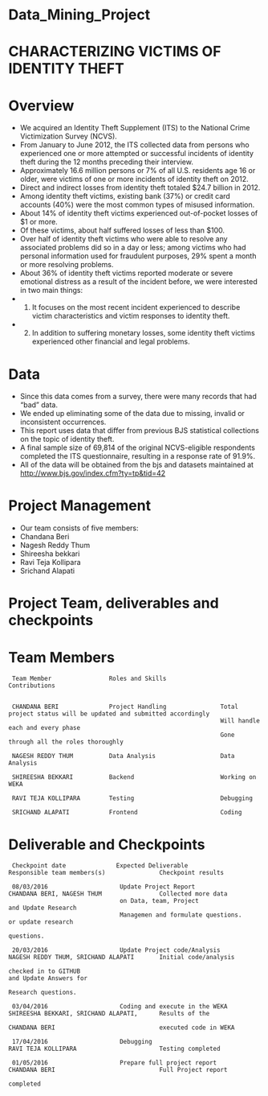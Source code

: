 # Data_Mining_Project

# CHARACTERIZING VICTIMS OF IDENTITY THEFT

# Overview

+ We acquired an Identity Theft Supplement (ITS) to the National Crime Victimization Survey (NCVS). 
+ From January to June 2012, the ITS collected data from persons who experienced one or more attempted or successful incidents of identity theft during the 12 months preceding their interview. 
+ Approximately 16.6 million persons or 7% of all U.S. residents age 16 or older, were victims of one or more incidents of identity theft on 2012. 
+ Direct and indirect losses from identity theft totaled $24.7 billion in 2012. 
+ Among identity theft victims, existing bank (37%) or credit card accounts (40%) were the most common types of misused information.
+ About 14% of identity theft victims experienced out-of-pocket losses of $1 or more. 
+ Of these victims, about half suffered losses of less than $100. 
+ Over half of identity theft victims who were able to resolve any associated problems did so in a day or less; among victims who had personal information used for fraudulent purposes, 29% spent a month or more resolving problems. 
+ About 36% of identity theft victims reported moderate or severe emotional distress as a result of the incident before, we were interested in two main things: 
+ 1. It focuses on the most recent incident experienced to describe victim characteristics and victim responses to identity theft. 
+ 2. In addition to suffering monetary losses, some identity theft victims experienced other financial and legal problems.


# Data

+ Since this data comes from a survey, there were many records that had “bad” data. 
+ We ended up eliminating some of the data due to missing, invalid or inconsistent occurrences. 
+ This report uses data that differ from previous BJS statistical collections on the topic of identity theft. 
+ A final sample size of 69,814 of the original NCVS-eligible respondents completed the ITS questionnaire, resulting in a response rate of 91.9%. 
+ All of the data will be obtained from the bjs and datasets maintained at http://www.bjs.gov/index.cfm?ty=tp&tid=42


# Project Management

+ Our team consists of five members:
+   Chandana Beri 
+   Nagesh Reddy Thum 
+   Shireesha bekkari
+   Ravi Teja Kollipara  
+   Srichand Alapati 

# Project Team, deliverables and checkpoints

# Team Members

     Team Member                Roles and Skills               Contributions
 
   
     CHANDANA BERI              Project Handling               Total project status will be updated and submitted accordingly
                                                               Will handle each and every phase
                                                               Gone through all the roles thoroughly
  
     NAGESH REDDY THUM          Data Analysis	               Data Analysis
   
     SHIREESHA BEKKARI          Backend	                       Working on WEKA
     
     RAVI TEJA KOLLIPARA        Testing	                       Debugging
   
     SRICHAND ALAPATI	        Frontend                       Coding



# Deliverable and Checkpoints


     Checkpoint date	          Expected Deliverable	           Responsible team members(s)	             Checkpoint results

     08/03/2016                    Update Project Report               CHANDANA BERI, NAGESH THUM                Collected more data
                                   on Data, team, Project                                                        and Update Research
                                   Managemen and formulate questions.                                            or update research
                                                                                                                 questions.
     
     20/03/2016                    Update Project code/Analysis        NAGESH REDDY THUM, SRICHAND ALAPATI       Initial code/analysis
                                                                                                                 checked in to GITHUB                                                                                                                   and Update Answers for
                                                                                                                 Research questions.
                                                                                                                 
     03/04/2016                    Coding and execute in the WEKA      SHIREESHA BEKKARI, SRICHAND ALAPATI,      Results of the
                                                                       CHANDANA BERI                             executed code in WEKA
                                                            
     17/04/2016                    Debugging                           RAVI TEJA KOLLIPARA                       Testing completed
     
     01/05/2016                    Prepare full project report         CHANDANA BERI                             Full Project report
                                                                                                                 completed

